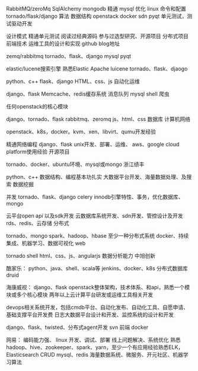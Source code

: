 RabbitMQ/zeroMq 
SqlAlchemy
mongodb 精通
mysql 优化
linux 命令和配置
tornado/flask/django
算法
数据结构
openstack 
docker
sdn
pyqt
单元测试，测试驱动开发

设计模式
精通单元测试
阅读过经典源码
参与过选型研究、开源项目
分布式项目
前端技术
运维工具的设计和实现
github
blog地址


zemq/rabbitmq
tornado、flask、django
mysql
pyqt


elastic/lucene搜索引擎
熟悉Elastic Apache luicene
tornado、flask、djaogo

python、c++
flask、django
HTML、css、js
自动化运维

django、flask
Memcache、redis缓存系统 
消息队列
mysql
shell
爬虫

任何openstack的核心模块


django、tornado、flask
rabbitmq、zeromq
js、html、css
数据库
计算机网络

openstack、k8s，docker。kvm、xen、libvirt、qumu开发经验

精通网络编程
django、flask
unix开发、部署、运维、
aws、google cloud platform使用经验
开源项目

tornado、docker、ubuntu环境、mysql或mongo 浙江绩丰

python、c++ 数据结构、编程基本功扎实
大数据平台开发、海量数据处理、及搜索
数据挖掘


并发
tornado、flask、django
celery
innodb引擎特性、事务，优化数据库、mongo


云平台open api 以及sdk开发
云数据库系统开发、sdn开发、管控设计及开发
rds、redis、云存储
分布式

tornado、mongo 
spark、hadoop、hbase 至少一种分布式系统
docker、持续集成、机器学习、数据可视化
web


tornado
shell
html、css、js、angularjs
数据分析能力   中旭创新


酷家乐：
python、java、shell、scala等
jenkins、docker、k8s
分布式数据库 druid

海康威视：
django、flask
openstack整体架构，技术体系、和api，熟悉一个模块或多个核心模块
两年以上云计算平台研发或运维工具相关开发


devops相关系统开发，包括cmdb平台、自动化发布、自动化工具、自愿申请、基础支撑平台开发费 
日志大数据平台设计和开发、监控系统的设计和开发

django、flask、twisted、分布式agent开发
svn
前端
docker


网易：
编码能力强、
linux 开发、调试、部署
线上问题解决、系统优化
熟悉hadoop、hive、zookeeper、spark、yarn，至少一个有应用经验熟悉ELK， Elasticsearch CRUD
mysql、redis
海量数据系统、微服务、开元社区、机器学习算法
